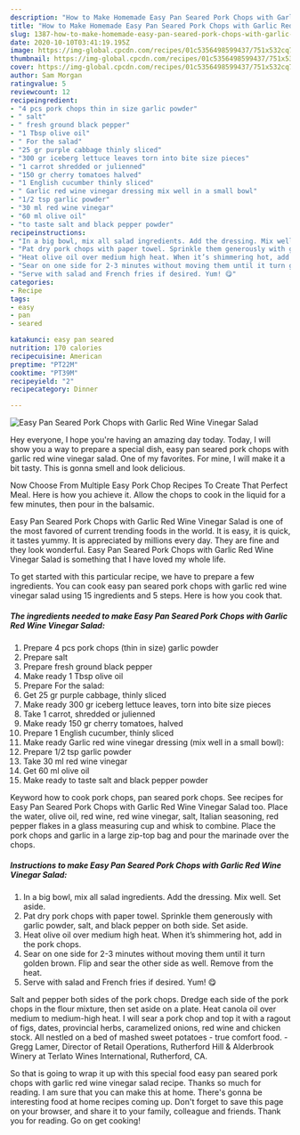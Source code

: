 ```yaml
---
description: "How to Make Homemade Easy Pan Seared Pork Chops with Garlic Red Wine Vinegar Salad"
title: "How to Make Homemade Easy Pan Seared Pork Chops with Garlic Red Wine Vinegar Salad"
slug: 1387-how-to-make-homemade-easy-pan-seared-pork-chops-with-garlic-red-wine-vinegar-salad
date: 2020-10-10T03:41:19.195Z
image: https://img-global.cpcdn.com/recipes/01c5356498599437/751x532cq70/easy-pan-seared-pork-chops-with-garlic-red-wine-vinegar-salad-recipe-main-photo.jpg
thumbnail: https://img-global.cpcdn.com/recipes/01c5356498599437/751x532cq70/easy-pan-seared-pork-chops-with-garlic-red-wine-vinegar-salad-recipe-main-photo.jpg
cover: https://img-global.cpcdn.com/recipes/01c5356498599437/751x532cq70/easy-pan-seared-pork-chops-with-garlic-red-wine-vinegar-salad-recipe-main-photo.jpg
author: Sam Morgan
ratingvalue: 5
reviewcount: 12
recipeingredient:
- "4 pcs pork chops thin in size garlic powder"
- " salt"
- " fresh ground black pepper"
- "1 Tbsp olive oil"
- " For the salad"
- "25 gr purple cabbage thinly sliced"
- "300 gr iceberg lettuce leaves torn into bite size pieces"
- "1 carrot shredded or julienned"
- "150 gr cherry tomatoes halved"
- "1 English cucumber thinly sliced"
- " Garlic red wine vinegar dressing mix well in a small bowl"
- "1/2 tsp garlic powder"
- "30 ml red wine vinegar"
- "60 ml olive oil"
- "to taste salt and black pepper powder"
recipeinstructions:
- "In a big bowl, mix all salad ingredients. Add the dressing. Mix well. Set aside."
- "Pat dry pork chops with paper towel. Sprinkle them generously with garlic powder, salt, and black pepper on both side. Set aside."
- "Heat olive oil over medium high heat. When it’s shimmering hot, add in the pork chops."
- "Sear on one side for 2-3 minutes without moving them until it turn golden brown. Flip and sear the other side as well. Remove from the heat."
- "Serve with salad and French fries if desired. Yum! 😋"
categories:
- Recipe
tags:
- easy
- pan
- seared

katakunci: easy pan seared 
nutrition: 170 calories
recipecuisine: American
preptime: "PT22M"
cooktime: "PT39M"
recipeyield: "2"
recipecategory: Dinner

---
```



![Easy Pan Seared Pork Chops with Garlic Red Wine Vinegar Salad](https://img-global.cpcdn.com/recipes/01c5356498599437/751x532cq70/easy-pan-seared-pork-chops-with-garlic-red-wine-vinegar-salad-recipe-main-photo.jpg)

Hey everyone, I hope you're having an amazing day today. Today, I will show you a way to prepare a special dish, easy pan seared pork chops with garlic red wine vinegar salad. One of my favorites. For mine, I will make it a bit tasty. This is gonna smell and look delicious.

Now Choose From Multiple Easy Pork Chop Recipes To Create That Perfect Meal. Here is how you achieve it. Allow the chops to cook in the liquid for a few minutes, then pour in the balsamic.

Easy Pan Seared Pork Chops with Garlic Red Wine Vinegar Salad is one of the most favored of current trending foods in the world. It is easy, it is quick, it tastes yummy. It is appreciated by millions every day. They are fine and they look wonderful. Easy Pan Seared Pork Chops with Garlic Red Wine Vinegar Salad is something that I have loved my whole life.


To get started with this particular recipe, we have to prepare a few ingredients. You can cook easy pan seared pork chops with garlic red wine vinegar salad using 15 ingredients and 5 steps. Here is how you cook that.

<!--inarticleads1-->

##### The ingredients needed to make Easy Pan Seared Pork Chops with Garlic Red Wine Vinegar Salad:

1. Prepare 4 pcs pork chops (thin in size) garlic powder
1. Prepare  salt
1. Prepare  fresh ground black pepper
1. Make ready 1 Tbsp olive oil
1. Prepare  For the salad:
1. Get 25 gr purple cabbage, thinly sliced
1. Make ready 300 gr iceberg lettuce leaves, torn into bite size pieces
1. Take 1 carrot, shredded or julienned
1. Make ready 150 gr cherry tomatoes, halved
1. Prepare 1 English cucumber, thinly sliced
1. Make ready  Garlic red wine vinegar dressing (mix well in a small bowl):
1. Prepare 1/2 tsp garlic powder
1. Take 30 ml red wine vinegar
1. Get 60 ml olive oil
1. Make ready to taste salt and black pepper powder


Keyword how to cook pork chops, pan seared pork chops. See recipes for Easy Pan Seared Pork Chops with Garlic Red Wine Vinegar Salad too. Place the water, olive oil, red wine, red wine vinegar, salt, Italian seasoning, red pepper flakes in a glass measuring cup and whisk to combine. Place the pork chops and garlic in a large zip-top bag and pour the marinade over the chops. 

<!--inarticleads2-->

##### Instructions to make Easy Pan Seared Pork Chops with Garlic Red Wine Vinegar Salad:

1. In a big bowl, mix all salad ingredients. Add the dressing. Mix well. Set aside.
1. Pat dry pork chops with paper towel. Sprinkle them generously with garlic powder, salt, and black pepper on both side. Set aside.
1. Heat olive oil over medium high heat. When it’s shimmering hot, add in the pork chops.
1. Sear on one side for 2-3 minutes without moving them until it turn golden brown. Flip and sear the other side as well. Remove from the heat.
1. Serve with salad and French fries if desired. Yum! 😋


Salt and pepper both sides of the pork chops. Dredge each side of the pork chops in the flour mixture, then set aside on a plate. Heat canola oil over medium to medium-high heat. I will sear a pork chop and top it with a ragout of figs, dates, provincial herbs, caramelized onions, red wine and chicken stock. All nestled on a bed of mashed sweet potatoes - true comfort food. - Gregg Lamer, Director of Retail Operations, Rutherford Hill &amp; Alderbrook Winery at Terlato Wines International, Rutherford, CA. 

So that is going to wrap it up with this special food easy pan seared pork chops with garlic red wine vinegar salad recipe. Thanks so much for reading. I am sure that you can make this at home. There's gonna be interesting food at home recipes coming up. Don't forget to save this page on your browser, and share it to your family, colleague and friends. Thank you for reading. Go on get cooking!
